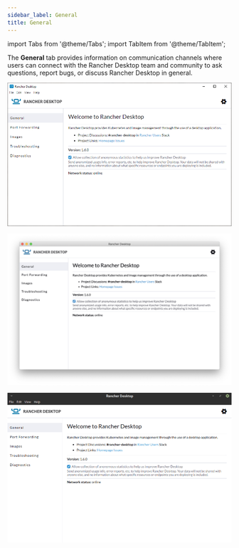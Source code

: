 ```yaml
---
sidebar_label: General
title: General
---
```


import Tabs from '@theme/Tabs';
import TabItem from '@theme/TabItem';

The **General** tab provides information on communication channels where users can connect with the Rancher Desktop team and community to ask questions, report bugs, or discuss Rancher Desktop in general.

<Tabs groupId="os">
<TabItem value="Windows">

![](../img/ui-main/Windows_General.png)

</TabItem>
<TabItem value="macOS">

![](../img/ui-main/macOS_General.png)

</TabItem>
<TabItem value="Linux">

![](../img/ui-main/Linux_General.png)

</TabItem>
</Tabs>
